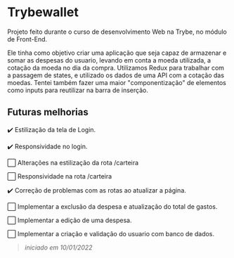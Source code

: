 # Trybewallet
Projeto feito durante o curso de desenvolvimento Web na Trybe, no módulo de Front-End.

Ele tinha como objetivo criar uma aplicação que seja capaz de armazenar e somar as despesas do usuario, levando em conta a moeda utilizada, a cotação da moeda no dia da compra.
Utilizamos Redux para trabalhar com a passagem de states, e utilizado os dados de uma API com a cotação das moedas. Tentei também fazer uma maior "componentização" de elementos como inputs para reutilizar na barra de inserção.

## Futuras melhorias
✔️ Estilização da tela de Login.

✔️ Responsividade no login.

⬜ Alterações na estilização da rota /carteira

⬜ Responsividade na rota /carteira

✔️  Correção de problemas com as rotas ao atualizar a página.

⬜ Implementar a exclusão da despesa e atualização do total de gastos.

⬜ Implementar a edição de uma despesa.

⬜ Implementar a criação e validação do usuario com banco de dados.

> _iniciado em 10/01/2022_
